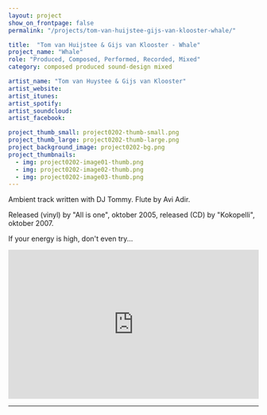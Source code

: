```yaml
---
layout: project
show_on_frontpage: false
permalink: "/projects/tom-van-huijstee-gijs-van-klooster-whale/"

title:  "Tom van Huijstee & Gijs van Klooster - Whale"
project_name: "Whale"
role: "Produced, Composed, Performed, Recorded, Mixed"
category: composed produced sound-design mixed

artist_name: "Tom van Huystee & Gijs van Klooster"
artist_website:
artist_itunes:
artist_spotify:
artist_soundcloud:
artist_facebook:

project_thumb_small: project0202-thumb-small.png
project_thumb_large: project0202-thumb-large.png
project_background_image: project0202-bg.png
project_thumbnails:
  - img: project0202-image01-thumb.png
  - img: project0202-image02-thumb.png
  - img: project0202-image03-thumb.png
---
```


Ambient track written with DJ Tommy. Flute by Avi Adir.

Released (vinyl) by "All is one", oktober 2005, released (CD) by "Kokopelli", oktober 2007.

If your energy is high, don't even try...

<iframe width="100%" height="300" scrolling="no" frameborder="no" src="https://w.soundcloud.com/player/?url=https%3A//api.soundcloud.com/tracks/19141774&amp;color=%23e8280b&amp;auto_play=false&amp;hide_related=false&amp;show_comments=true&amp;show_user=true&amp;show_reposts=false&amp;show_teaser=true&amp;visual=true"></iframe>

---
